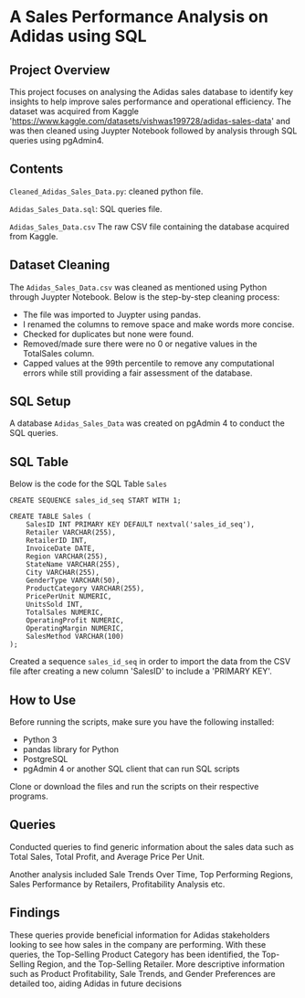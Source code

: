 # A Sales Performance Analysis on Adidas using SQL

## Project Overview 

This project focuses on analysing the Adidas sales database to identify key insights to help improve sales performance and operational efficiency. 
The dataset was acquired from Kaggle 'https://www.kaggle.com/datasets/vishwas199728/adidas-sales-data' and was then cleaned using Juypter Notebook followed by analysis through SQL queries using pgAdmin4.

## Contents

`Cleaned_Adidas_Sales_Data.py`: cleaned python file.

`Adidas_Sales_Data.sql`: SQL queries file.

`Adidas_Sales_Data.csv` The raw CSV file containing the database acquired from Kaggle.

## Dataset Cleaning

The `Adidas_Sales_Data.csv` was cleaned as mentioned using Python through Juypter Notebook. Below is the step-by-step cleaning process:

- The file was imported to Juypter using pandas.
- I renamed the columns to remove space and make words more concise.
- Checked for duplicates but none were found.
- Removed/made sure there were no 0 or negative values in the TotalSales column.
- Capped values at the 99th percentile to remove any computational errors while still providing a fair assessment of the database.

## SQL Setup

A database `Adidas_Sales_Data` was created on pgAdmin 4 to conduct the SQL queries.

## SQL Table

Below is the code for the SQL Table `Sales`

```
CREATE SEQUENCE sales_id_seq START WITH 1;

CREATE TABLE Sales (
    SalesID INT PRIMARY KEY DEFAULT nextval('sales_id_seq'),
    Retailer VARCHAR(255),
    RetailerID INT,
    InvoiceDate DATE,
    Region VARCHAR(255),
    StateName VARCHAR(255),
    City VARCHAR(255),
    GenderType VARCHAR(50),
    ProductCategory VARCHAR(255),
    PricePerUnit NUMERIC,
    UnitsSold INT,
    TotalSales NUMERIC,
    OperatingProfit NUMERIC,
    OperatingMargin NUMERIC,
    SalesMethod VARCHAR(100)
);
```

Created a sequence `sales_id_seq` in order to import the data from the CSV file after creating a new column 'SalesID' to include a 'PRIMARY KEY'.

## How to Use

Before running the scripts, make sure you have the following installed:
- Python 3
- pandas library for Python
- PostgreSQL
- pgAdmin 4 or another SQL client that can run SQL scripts

Clone or download the files and run the scripts on their respective programs.

## Queries

Conducted queries to find generic information about the sales data such as Total Sales, Total Profit, and Average Price Per Unit.

Another analysis included Sale Trends Over Time, Top Performing Regions, Sales Performance by Retailers, Profitability Analysis etc.

## Findings

These queries provide beneficial information for Adidas stakeholders looking to see how sales in the company are performing. With these queries, the Top-Selling Product Category has been identified, the Top-Selling Region, and the Top-Selling Retailer. More descriptive information such as Product Profitability, Sale Trends, and Gender Preferences are detailed too, aiding Adidas in future decisions
